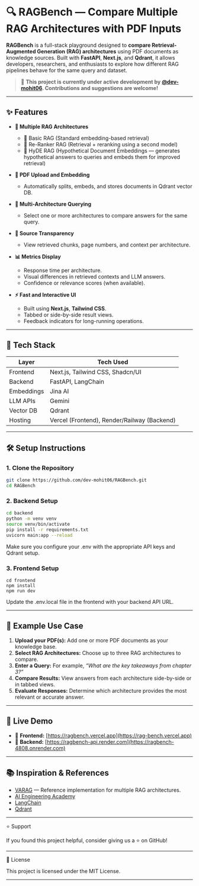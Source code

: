 # 🔍 RAGBench — Compare Multiple RAG Architectures with PDF Inputs

**RAGBench** is a full-stack playground designed to **compare Retrieval-Augmented Generation (RAG) architectures** using PDF documents as knowledge sources. Built with **FastAPI**, **Next.js**, and **Qdrant**, it allows developers, researchers, and enthusiasts to explore how different RAG pipelines behave for the same query and dataset.

> 🚧 **This project is currently under active development by [@dev-mohit06](https://github.com/dev-mohit06). Contributions and suggestions are welcome!**


---

## ✨ Features

- **🧠 Multiple RAG Architectures**
  - 🔹 Basic RAG (Standard embedding-based retrieval)
  - 🔹 Re-Ranker RAG (Retrieval + reranking using a second model)
  - 🔹 HyDE RAG (Hypothetical Document Embeddings — generates hypothetical answers to queries and embeds them for improved retrieval)
- **📄 PDF Upload and Embedding**
  - Automatically splits, embeds, and stores documents in Qdrant vector DB.

- **🔎 Multi-Architecture Querying**
  - Select one or more architectures to compare answers for the same query.

- **🧾 Source Transparency**
  - View retrieved chunks, page numbers, and context per architecture.

- **📊 Metrics Display**
  - Response time per architecture.
  - Visual differences in retrieved contexts and LLM answers.
  - Confidence or relevance scores (when available).

- **⚡ Fast and Interactive UI**
  - Built using **Next.js**, **Tailwind CSS**.
  - Tabbed or side-by-side result views.
  - Feedback indicators for long-running operations.

---

## 🧰 Tech Stack

| Layer       | Tech Used                                   |
|-------------|---------------------------------------------|
| Frontend    | Next.js, Tailwind CSS, Shadcn/UI            |
| Backend     | FastAPI, LangChain                          |
| Embeddings  | Jina AI                 |
| LLM APIs    | Gemini                    |
| Vector DB   | Qdrant                                      |
| Hosting     | Vercel (Frontend), Render/Railway (Backend) |

---

## 🛠️ Setup Instructions

### 1. Clone the Repository

```bash
git clone https://github.com/dev-mohit06/RAGBench.git
cd RAGBench
```

### 2. Backend Setup
```bash
cd backend
python -m venv venv
source venv/bin/activate
pip install -r requirements.txt
uvicorn main:app --reload
```

Make sure you configure your .env with the appropriate API keys and Qdrant setup.

### 3. Frontend Setup
```
cd frontend
npm install
npm run dev
```

Update the .env.local file in the frontend with your backend API URL.

---

## 🧪 Example Use Case

1. **Upload your PDF(s):** Add one or more PDF documents as your knowledge base.
2. **Select RAG Architectures:** Choose up to three RAG architectures to compare.
3. **Enter a Query:** For example, _“What are the key takeaways from chapter 3?”_
4. **Compare Results:** View answers from each architecture side-by-side or in tabbed views.
5. **Evaluate Responses:** Determine which architecture provides the most relevant or accurate answer.

---

## 🔗 Live Demo

- 🧠 **Frontend:** [https://ragbench.vercel.app](https://rag-bench.vercel.app)
- 🚀 **Backend:** [https://ragbench-api.render.com](https://ragbench-4808.onrender.com)

---

## 📚 Inspiration & References

- [VARAG](https://github.com/adithya-s-k/VARAG) — Reference implementation for multiple RAG architectures.
- [AI Engineering Academy](https://aiengineering.academy/)
- [LangChain](https://github.com/langchain-ai/langchain)
- [Qdrant](https://qdrant.tech/)

---

⭐️ Support

If you found this project helpful, consider giving us a ⭐ on GitHub!

---

📄 License

This project is licensed under the MIT License.

---